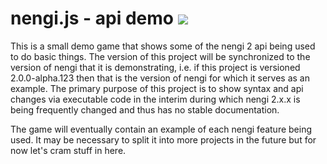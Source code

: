 # nengi.js - api demo <img src="https://timetocode.com/images/nengi-logo-32x32.png" />


This is a small demo game that shows some of the nengi 2 api being used to do basic things. The version of this project will be synchronized to the version of nengi that it is demonstrating, i.e. if this project is versioned 2.0.0-alpha.123 then that is the version of nengi for which it serves as an example. The primary purpose of this project is to show syntax and api changes via executable code in the interim during which nengi 2.x.x is being frequently changed and thus has no stable documentation.

The game will eventually contain an example of each nengi feature being used. It may be necessary to split it into more projects in the future but for now let's cram stuff in here.
